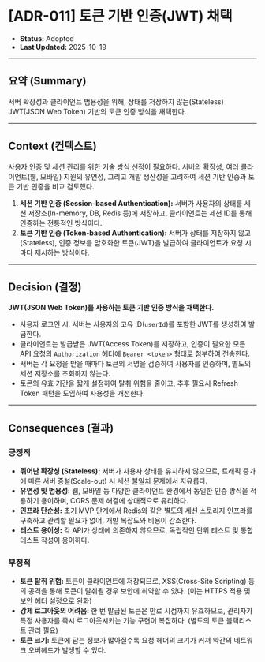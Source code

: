 # [ADR-011] 토큰 기반 인증(JWT) 채택

- **Status:** Adopted
- **Last Updated:** 2025-10-19

---

## 요약 (Summary)

서버 확장성과 클라이언트 범용성을 위해, 상태를 저장하지 않는(Stateless) JWT(JSON Web Token) 기반의 토큰 인증 방식을 채택한다.

---

## Context (컨텍스트)

사용자 인증 및 세션 관리를 위한 기술 방식 선정이 필요하다. 서버의 확장성, 여러 클라이언트(웹, 모바일) 지원의 유연성, 그리고 개발 생산성을 고려하여 세션 기반 인증과 토큰 기반 인증을 비교 검토했다.

1.  **세션 기반 인증 (Session-based Authentication):** 서버가 사용자의 상태를 세션 저장소(In-memory, DB, Redis 등)에 저장하고, 클라이언트는 세션 ID를 통해 인증하는 전통적인 방식이다.
2.  **토큰 기반 인증 (Token-based Authentication):** 서버가 상태를 저장하지 않고(Stateless), 인증 정보를 암호화한 토큰(JWT)을 발급하여 클라이언트가 요청 시마다 제시하는 방식이다.

---

## Decision (결정)

**JWT(JSON Web Token)를 사용하는 토큰 기반 인증 방식을 채택한다.**

- 사용자 로그인 시, 서버는 사용자의 고유 ID(`userId`)를 포함한 JWT를 생성하여 발급한다.
- 클라이언트는 발급받은 JWT(Access Token)를 저장하고, 인증이 필요한 모든 API 요청의 `Authorization` 헤더에 `Bearer <token>` 형태로 첨부하여 전송한다.
- 서버는 각 요청을 받을 때마다 토큰의 서명을 검증하여 사용자를 인증하며, 별도의 세션 저장소를 조회하지 않는다.
- 토큰의 유효 기간을 짧게 설정하여 탈취 위험을 줄이고, 추후 필요시 Refresh Token 패턴을 도입하여 사용성을 개선한다.

---

## Consequences (결과)

### 긍정적
- **뛰어난 확장성 (Stateless):** 서버가 사용자 상태를 유지하지 않으므로, 트래픽 증가에 따른 서버 증설(Scale-out) 시 세션 불일치 문제에서 자유롭다.
- **유연성 및 범용성:** 웹, 모바일 등 다양한 클라이언트 환경에서 동일한 인증 방식을 적용하기 용이하며, CORS 문제 해결에 상대적으로 유리하다.
- **인프라 단순성:** 초기 MVP 단계에서 Redis와 같은 별도의 세션 스토리지 인프라를 구축하고 관리할 필요가 없어, 개발 복잡도와 비용이 감소한다.
- **테스트 용이성:** 각 API가 상태에 의존하지 않으므로, 독립적인 단위 테스트 및 통합 테스트 작성이 용이하다.

### 부정적
- **토큰 탈취 위험:** 토큰이 클라이언트에 저장되므로, XSS(Cross-Site Scripting) 등의 공격을 통해 토큰이 탈취될 경우 보안에 취약할 수 있다. (이는 HTTPS 적용 및 보안 헤더 설정으로 완화)
- **강제 로그아웃의 어려움:** 한 번 발급된 토큰은 만료 시점까지 유효하므로, 관리자가 특정 사용자를 즉시 로그아웃시키는 기능 구현이 복잡하다. (별도의 토큰 블랙리스트 관리 필요)
- **토큰 크기:** 토큰에 담는 정보가 많아질수록 요청 헤더의 크기가 커져 약간의 네트워크 오버헤드가 발생할 수 있다.

